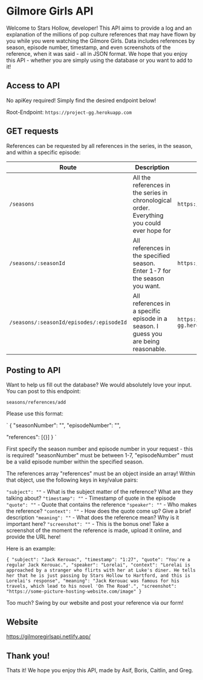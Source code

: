 # Gilmore Girls API

Welcome to Stars Hollow, developer! This API aims to provide a log and an explanation of the millions of pop culture references that may have flown by you while you were watching the Gilmore Girls. Data includes references by season, episode number, timestamp, and even screenshots of the reference, when it was said - all in JSON format. We hope that you enjoy this API - whether you are simply using the database or you want to add to it!

## Access to API

No apiKey required! Simply find the desired endpoint below!

Root-Endpoint: `https://project-gg.herokuapp.com`

## GET requests

References can be requested by all references in the series, in the season, and within a specific episode:

| Route                                    | Description                                                                                 | Example                                                 |
| ---------------------------------------- | ------------------------------------------------------------------------------------------- | ------------------------------------------------------- |
| `/seasons`                               | All the references in the series in chronological order. Everything you could ever hope for | `https://project-gg.herokuapp.com/`                     |
| `/seasons/:seasonId`                     | All references in the specified season. Enter 1-7 for the season you want.                  | `https://project-gg.herokuapp.com/3`                    |
| `/seasons/:seasonId/episodes/:episodeId` | All references in a specific episode in a season. I guess you are being reasonable.         | `https://project-gg.herokuapp.com/seasons/1/episodes/2` |

## Posting to API

Want to help us fill out the database? We would absolutely love your input. You can post to this endpoint:

`seasons/references/add`

Please use this format:

`
{
"seasonNumber": "",
"episodeNumber": "",

"references": [{}]
}
`

First specify the season number and episode number in your request - this is required!
"seasonNumber" must be between 1-7, "episodeNumber" must be a valid episode number within the specified season.

The references array
"references" must be an object inside an array! Within that object, use the following keys in key/value pairs:

`"subject": ""` - What is the subject matter of the reference? What are they talking about?
`"timestamp": ""` - Timestamp of quote in the episode
`"quote": ""` - Quote that contains the reference
`"speaker": ""` - Who makes the reference?
`"context": ""` - How does the quote come up? Give a brief description
`"meaning": ""` - What does the reference mean? Why is it important here?
`"screenshot": ""` - This is the bonus one! Take a screenshot of the moment the reference is made, upload it online, and provide the URL here!

Here is an example:

`{
  "subject": "Jack Kerouac",
  "timestamp": "1:27",
  "quote": "You're a regular Jack Kerouac.",
  "speaker": "Lorelai",
  "context": "Lorelai is approached by a stranger who flirts with her at Luke's diner. He tells her that he is just passing by Stars Hollow to Hartford, and this is Lorelai's response",
  "meaning": "Jack Kerouac was famous for his travels, which lead to his novel 'On The Road'.",
  "screenshot": "https://some-picture-hosting-website.com/image"
}`

Too much? Swing by our website and post your reference via our form!

## Website
https://gilmoregirlsapi.netlify.app/

## Thank you!

Thats it! We hope you enjoy this API, made by Asif, Boris, Caitlin, and Greg.
